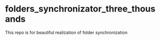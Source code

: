 # folders_synchronizator_three_thousands
This repo is for beautiful realization of folder synchronization
